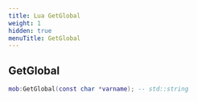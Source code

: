 ```yaml
---
title: Lua GetGlobal
weight: 1
hidden: true
menuTitle: GetGlobal
---
```

## GetGlobal
```lua
mob:GetGlobal(const char *varname); -- std::string
```